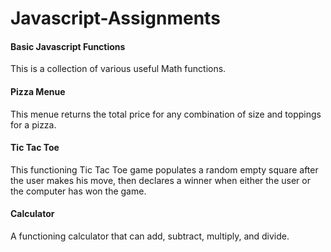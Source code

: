 # Javascript-Assignments
<h4>Basic Javascript Functions</h4>
This is a collection of various useful Math functions.  

<h4>Pizza Menue</h4>
This menue returns the total price for any combination of size and toppings for a pizza. 

<h4>Tic Tac Toe</h4> 
This functioning Tic Tac Toe game populates a random empty square after the user makes his move, then declares a winner when either the user or the computer has won the game. 

<h4>Calculator</h4>
A functioning calculator that can add, subtract, multiply, and divide. 
